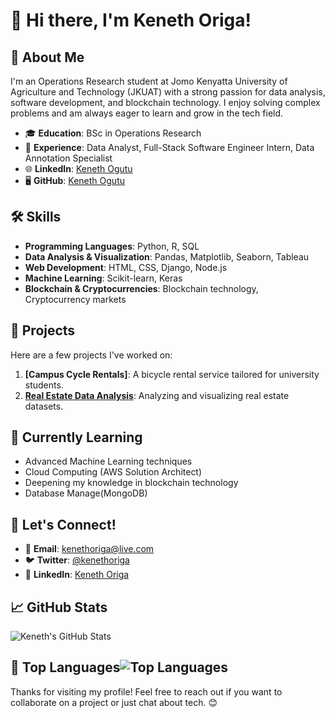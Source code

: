 # 👋 Hi there, I'm Keneth Origa!

## 🚀 About Me
I'm an Operations Research student at Jomo Kenyatta University of Agriculture and Technology (JKUAT) with a strong passion for data analysis, software development, and blockchain technology. I enjoy solving complex problems and am always eager to learn and grow in the tech field.

- 🎓 **Education**: BSc in Operations Research
- 💼 **Experience**: Data Analyst, Full-Stack Software Engineer Intern, Data Annotation Specialist
- 🌐 **LinkedIn**: [Keneth Ogutu](https://www.linkedin.com/in/kenethoriga)
- 🖥️ **GitHub**: [Keneth Ogutu](https://www.github.com/kenethoriga)

## 🛠️ Skills
- **Programming Languages**: Python, R, SQL
- **Data Analysis & Visualization**: Pandas, Matplotlib, Seaborn, Tableau
- **Web Development**: HTML, CSS, Django, Node.js
- **Machine Learning**: Scikit-learn, Keras
- **Blockchain & Cryptocurrencies**: Blockchain technology, Cryptocurrency markets

## 🌟 Projects
Here are a few projects I've worked on:

1. **[Campus Cycle Rentals]**: A bicycle rental service tailored for university students.
2. **[Real Estate Data Analysis](https://github.com/kenethoriga/real-estate-data-analysis)**: Analyzing and visualizing real estate datasets.

## 🌱 Currently Learning
- Advanced Machine Learning techniques
- Cloud Computing (AWS Solution Architect)
- Deepening my knowledge in blockchain technology
- Database Manage(MongoDB)

## 💬 Let's Connect!
- 📧 **Email**: kenethoriga@live.com
- 🐦 **Twitter**: [@kenethoriga](https://twitter.com/kenethoriga)
- 💼 **LinkedIn**: [Keneth Origa](https://www.linkedin.com/in/kenethoriga)

## 📈 GitHub Stats
![Keneth's GitHub Stats](https://github-readme-stats.vercel.app/api?username=kenethoriga&show_icons=true&theme=radical)


## 🏅 Top Languages![Top Languages](https://github-readme-stats.vercel.app/api/top-langs/?username=kenethoriga&layout=compact&theme=radical)

Thanks for visiting my profile! Feel free to reach out if you want to collaborate on a project or just chat about tech. 😊
